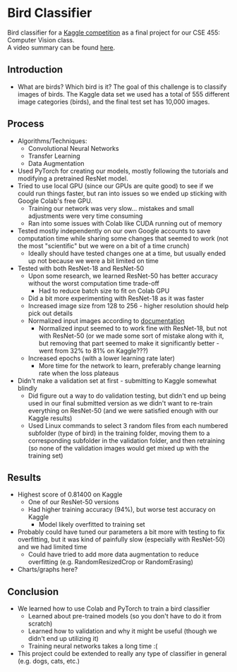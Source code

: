 # Bird Classifier
Bird classifier for a [Kaggle competition](https://www.kaggle.com/c/birds21sp/) as a final project for our CSE 455: Computer Vision class.
<br />
A video summary can be found [here](#).

## Introduction
* What are birds? Which bird is it? The goal of this challenge is to classify images of birds. The Kaggle data set we used has a total of 555 different image categories (birds), and the final test set has 10,000 images.

## Process
* Algorithms/Techniques:
  * Convolutional Neural Networks
  * Transfer Learning
  * Data Augmentation
* Used PyTorch for creating our models, mostly following the tutorials and modifying a pretrained ResNet model.
* Tried to use local GPU (since our GPUs are quite good) to see if we could run things faster, but ran into issues so we ended up sticking with Google Colab's free GPU.
  * Training our network was very slow...  mistakes and small adjustments were very time consuming
  * Ran into some issues with Colab like CUDA running out of memory
* Tested mostly independently on our own Google accounts to save computation time while sharing some changes that seemed to work (not the most "scientific" but we were on a bit of a time crunch)
  * Ideally should have tested changes one at a time, but usually ended up not because we were a bit limited on time
* Tested with both ResNet-18 and ResNet-50 
  * Upon some research, we learned ResNet-50 has better accuracy without the worst computation time trade-off
    * Had to reduce batch size to fit on Colab GPU
  * Did a bit more experimenting with ResNet-18 as it was faster
  * Increased image size from 128 to 256 - higher resolution should help pick out details
  * Normalized input images according to [documentation](https://pytorch.org/vision/stable/models.html)
    * Normalized input seemed to to work fine with ResNet-18, but not with ResNet-50 (or we made some sort of mistake along with it, but removing that part seemed to make it significantly better - went from 32% to 81% on Kaggle???)
  * Increased epochs (with a lower learning rate later)
    * More time for the network to learn, preferably change learning rate when the loss plateaus
* Didn't make a validation set at first - submitting to Kaggle somewhat blindly 
  * Did figure out a way to do validation testing, but didn't end up being used in our final submitted version as we didn't want to re-train everything on ResNet-50 (and we were satisfied enough with our Kaggle results)
  * Used Linux commands to select 3 random files from each numbered subfolder (type of bird) in the training folder, moving them to a corresponding subfolder in the validation folder, and then retraining (so none of the validation images would get mixed up with the training set)


## Results
* Highest score of 0.81400 on Kaggle
  * One of our ResNet-50 versions   
  * Had higher training accuracy (94%), but worse test accuracy on Kaggle
    * Model likely overfitted to training set
* Probably could have tuned our parameters a bit more with testing to fix overfitting, but it was kind of painfully slow (especially with ResNet-50) and we had limited time
  * Could have tried to add more data augmentation to reduce overfitting (e.g. RandomResizedCrop or RandomErasing)
* Charts/graphs here?

## Conclusion
* We learned how to use Colab and PyTorch to train a bird classifier
  * Learned about pre-trained models (so you don't have to do it from scratch)
  * Learned how to validation and why it might be useful (though we didn't end up utilizing it)
  * Training neural networks takes a long time :(
* This project could be extended to really any type of classifier in general (e.g. dogs, cats, etc.)
